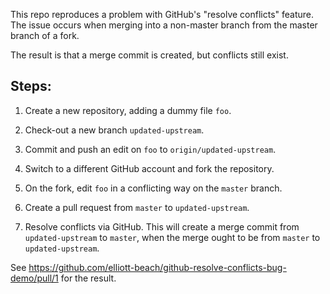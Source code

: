 This repo reproduces a problem with GitHub's "resolve conflicts" feature.
The issue occurs when merging into a non-master branch from the master branch of a fork.

The result is that a merge commit is created, but conflicts still exist.

## Steps:
1. Create a new repository, adding a dummy file `foo`.
2. Check-out a new branch `updated-upstream`.
3. Commit and push an edit on `foo` to `origin/updated-upstream`.

4. Switch to a different GitHub account and fork the repository.
5. On the fork, edit `foo` in a conflicting way on the `master` branch.
6. Create a pull request from `master` to `updated-upstream`.
7. Resolve conflicts via GitHub.
This will create a merge commit from  `updated-upstream` to `master`,  when the merge ought to be from `master` to `updated-upstream`.

See https://github.com/elliott-beach/github-resolve-conflicts-bug-demo/pull/1 for the result.
